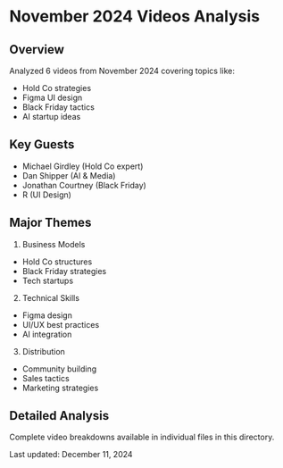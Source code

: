 # November 2024 Videos Analysis

## Overview

Analyzed 6 videos from November 2024 covering topics like:
- Hold Co strategies
- Figma UI design
- Black Friday tactics
- AI startup ideas

## Key Guests

- Michael Girdley (Hold Co expert)
- Dan Shipper (AI & Media)
- Jonathan Courtney (Black Friday)
- R (UI Design)

## Major Themes

1. Business Models
- Hold Co structures
- Black Friday strategies
- Tech startups

2. Technical Skills
- Figma design
- UI/UX best practices
- AI integration

3. Distribution
- Community building
- Sales tactics
- Marketing strategies

## Detailed Analysis

Complete video breakdowns available in individual files in this directory.

Last updated: December 11, 2024